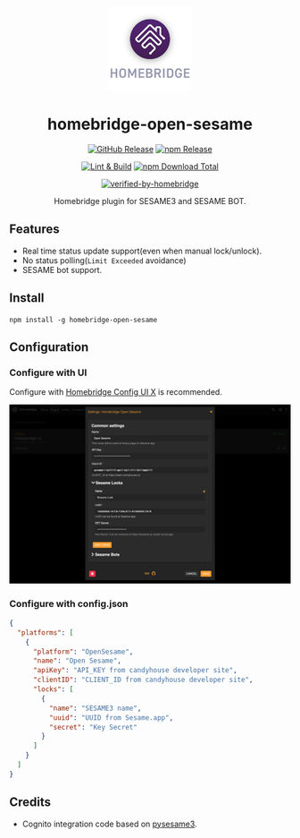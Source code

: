 <p align="center">
<img src="https://github.com/homebridge/branding/raw/master/logos/homebridge-wordmark-logo-vertical.png" width="150">
</p>

<span align="center">

# homebridge-open-sesame

[![GitHub Release](https://flat.badgen.net/github/release/yasuoza/homebridge-open-sesame/master?icon=github)](https://github.com/yasuoza/homebridge-open-sesame/releases) [![npm Release](https://flat.badgen.net/npm/v/homebridge-open-sesame?icon=npm)](https://www.npmjs.com/package/homebridge-open-sesame)

[![Lint & Build](https://flat.badgen.net/github/checks/yasuoza/homebridge-open-sesame/main?icon=github&label=lint%20%26%20build)](https://github.com/yasuoza/homebridge-open-sesame/actions) [![npm Download Total](https://flat.badgen.net/npm/dt/homebridge-open-sesame?icon=npm)](https://www.npmjs.com/package/homebridge-open-sesame)

[![verified-by-homebridge](https://badgen.net/badge/homebridge/verified/purple)](https://github.com/homebridge/homebridge/wiki/Verified-Plugins)


Homebridge plugin for SESAME3 and SESAME BOT.

</span>

## Features

- Real time status update support(even when manual lock/unlock).
- No status polling(`Limit Exceeded` avoidance)
- SESAME bot support.

## Install

```
npm install -g homebridge-open-sesame
```

## Configuration

### Configure with UI

Configure with [Homebridge Config UI X](https://github.com/oznu/homebridge-config-ui-x#readme) is recommended.

![config-ui](images/config-ui.png)

### Configure with config.json

```json
{
  "platforms": [
    {
      "platform": "OpenSesame",
      "name": "Open Sesame",
      "apiKey": "API_KEY from candyhouse developer site",
      "clientID": "CLIENT_ID from candyhouse developer site",
      "locks": [
        {
          "name": "SESAME3 name",
          "uuid": "UUID from Sesame.app",
          "secret": "Key Secret"
        }
      ]
    }
  ]
}
```

## Credits

- Cognito integration code based on [pysesame3](https://github.com/mochipon/pysesame3).
